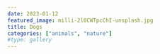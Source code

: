 ```yaml
---
date: 2023-01-12
featured_image: milli-2l0CWTpcChI-unsplash.jpg
title: Dogs
categories: ["animals", "nature"]
#type: gallery
---
```

